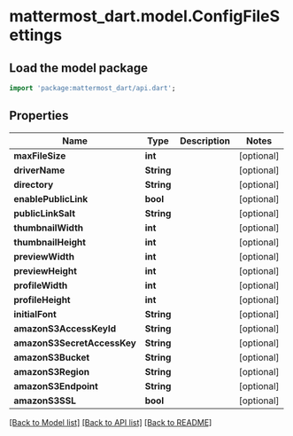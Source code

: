 # mattermost_dart.model.ConfigFileSettings

## Load the model package
```dart
import 'package:mattermost_dart/api.dart';
```

## Properties
Name | Type | Description | Notes
------------ | ------------- | ------------- | -------------
**maxFileSize** | **int** |  | [optional] 
**driverName** | **String** |  | [optional] 
**directory** | **String** |  | [optional] 
**enablePublicLink** | **bool** |  | [optional] 
**publicLinkSalt** | **String** |  | [optional] 
**thumbnailWidth** | **int** |  | [optional] 
**thumbnailHeight** | **int** |  | [optional] 
**previewWidth** | **int** |  | [optional] 
**previewHeight** | **int** |  | [optional] 
**profileWidth** | **int** |  | [optional] 
**profileHeight** | **int** |  | [optional] 
**initialFont** | **String** |  | [optional] 
**amazonS3AccessKeyId** | **String** |  | [optional] 
**amazonS3SecretAccessKey** | **String** |  | [optional] 
**amazonS3Bucket** | **String** |  | [optional] 
**amazonS3Region** | **String** |  | [optional] 
**amazonS3Endpoint** | **String** |  | [optional] 
**amazonS3SSL** | **bool** |  | [optional] 

[[Back to Model list]](../README.md#documentation-for-models) [[Back to API list]](../README.md#documentation-for-api-endpoints) [[Back to README]](../README.md)


